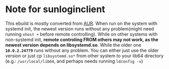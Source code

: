# Note for sunloginclient
 This ebuild is mostly converted from [AUR](https://aur.archlinux.org/packages/sunloginclient). When run on the system with systemd init, the newest version runs without any problem(might need running `xhost +` before remote controlling). While on other systems with non-systemd init, **remote controling FROM others may not work, as the newest version depends on libsystemd.so**. While the older one **`10.0.2.24779`** runs without any problem. You can either just use the older version or just cp `libsystemd.so*` from other system to your lib64 directory (e.g.: `/usr/local/lib64`, and perhaps needs running `ldconfig -v`)
